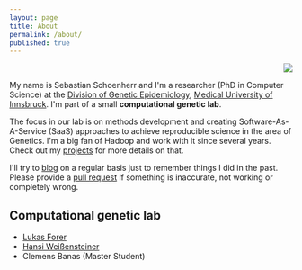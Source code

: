 ```yaml
---
layout: page
title: About
permalink: /about/
published: true
---
```

<p align="right">
  <img src="http://seppinho.github.io/images/seb.jpg"/>
</p>

My name is Sebastian Schoenherr and I'm a researcher (PhD in Computer Science) at the [Division of Genetic Epidemiology](http://genepi.i-med.ac.at), [Medical University of Innsbruck](http://www.i-med.ac.at). 
I'm part of a small **computational genetic lab**.

The focus in our lab is on methods development and creating Software-As-A-Service (SaaS) approaches to achieve reproducible science in the area of Genetics. I'm a big fan of Hadoop and work with it since several years. 
Check out my [projects](http://seppinho.github.io/projects) for more details on that.

I'll try to [blog](http://seppinho.github.io/) on a regular basis just to remember things I did in the past.
Please provide a [pull request](https://github.com/seppinho/seppinho.github.io) if something is inaccurate, not working or completely wrong.

## Computational genetic lab
- [Lukas Forer](http://www.forer.it)
- [Hansi Weißensteiner](http://haplogrep.uibk.ac.at/blog)
- Clemens Banas (Master Student)
